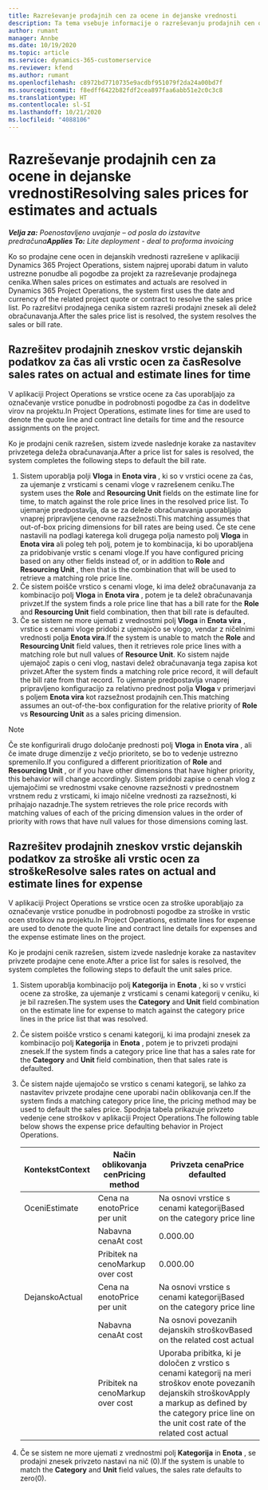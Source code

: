 ```yaml
---
title: Razreševanje prodajnih cen za ocene in dejanske vrednosti
description: Ta tema vsebuje informacije o razreševanju prodajnih cen ocen in dejanskih vrednosti.
author: rumant
manager: Annbe
ms.date: 10/19/2020
ms.topic: article
ms.service: dynamics-365-customerservice
ms.reviewer: kfend
ms.author: rumant
ms.openlocfilehash: c8972bd7710735e9acdbf951079f2da24a00bd7f
ms.sourcegitcommit: f8edff6422b82fdf2cea897faa6abb51e2c0c3c8
ms.translationtype: HT
ms.contentlocale: sl-SI
ms.lasthandoff: 10/21/2020
ms.locfileid: "4088106"
---
```

# <a name="resolving-sales-prices-for-estimates-and-actuals"></a><span data-ttu-id="bd4cb-103">Razreševanje prodajnih cen za ocene in dejanske vrednosti</span><span class="sxs-lookup"><span data-stu-id="bd4cb-103">Resolving sales prices for estimates and actuals</span></span>

<span data-ttu-id="bd4cb-104">_**Velja za:** Poenostavljeno uvajanje – od posla do izstavitve predračuna_</span><span class="sxs-lookup"><span data-stu-id="bd4cb-104">_**Applies To:** Lite deployment - deal to proforma invoicing_</span></span>

<span data-ttu-id="bd4cb-105">Ko so prodajne cene ocen in dejanskih vrednosti razrešene v aplikaciji Dynamics 365 Project Operations, sistem najprej uporabi datum in valuto ustrezne ponudbe ali pogodbe za projekt za razreševanje prodajnega cenika.</span><span class="sxs-lookup"><span data-stu-id="bd4cb-105">When sales prices on estimates and actuals are resolved in Dynamics 365 Project Operations, the system first uses the date and currency of the related project quote or contract to resolve the sales price list.</span></span> <span data-ttu-id="bd4cb-106">Po razrešitvi prodajnega cenika sistem razreši prodajni znesek ali delež obračunavanja.</span><span class="sxs-lookup"><span data-stu-id="bd4cb-106">After the sales price list is resolved, the system resolves the sales or bill rate.</span></span>

## <a name="resolve-sales-rates-on-actual-and-estimate-lines-for-time"></a><span data-ttu-id="bd4cb-107">Razrešitev prodajnih zneskov vrstic dejanskih podatkov za čas ali vrstic ocen za čas</span><span class="sxs-lookup"><span data-stu-id="bd4cb-107">Resolve sales rates on actual and estimate lines for time</span></span>

<span data-ttu-id="bd4cb-108">V aplikaciji Project Operations se vrstice ocene za čas uporabljajo za označevanje vrstice ponudbe in podrobnosti pogodbe za čas in dodelitve virov na projektu.</span><span class="sxs-lookup"><span data-stu-id="bd4cb-108">In Project Operations, estimate lines for time are used to denote the quote line and contract line details for time and the resource assignments on the project.</span></span>

<span data-ttu-id="bd4cb-109">Ko je prodajni cenik razrešen, sistem izvede naslednje korake za nastavitev privzetega deleža obračunavanja.</span><span class="sxs-lookup"><span data-stu-id="bd4cb-109">After a price list for sales is resolved, the system completes the following steps to default the bill rate.</span></span>

1. <span data-ttu-id="bd4cb-110">Sistem uporablja polji **Vloga** in **Enota vira** , ki so v vrstici ocene za čas, za ujemanje z vrsticami s cenami vloge v razrešenem ceniku.</span><span class="sxs-lookup"><span data-stu-id="bd4cb-110">The system uses the **Role** and **Resourcing Unit** fields on the estimate line for time, to match against the role price lines in the resolved price list.</span></span> <span data-ttu-id="bd4cb-111">To ujemanje predpostavlja, da se za deleže obračunavanja uporabljajo vnaprej pripravljene cenovne razsežnosti.</span><span class="sxs-lookup"><span data-stu-id="bd4cb-111">This matching assumes that out-of-box pricing dimensions for bill rates are being used.</span></span> <span data-ttu-id="bd4cb-112">Če ste cene nastavili na podlagi katerega koli drugega polja namesto polj **Vloga** in **Enota vira** ali poleg teh polj, potem je to kombinacija, ki bo uporabljena za pridobivanje vrstic s cenami vloge.</span><span class="sxs-lookup"><span data-stu-id="bd4cb-112">If you have configured pricing based on any other fields instead of, or in addition to **Role** and **Resourcing Unit** , then that is the combination that will be used to retrieve a matching role price line.</span></span>
2. <span data-ttu-id="bd4cb-113">Če sistem poišče vrstico s cenami vloge, ki ima delež obračunavanja za kombinacijo polj **Vloga** in **Enota vira** , potem je ta delež obračunavanja privzet.</span><span class="sxs-lookup"><span data-stu-id="bd4cb-113">If the system finds a role price line that has a bill rate for the **Role** and **Resourcing Unit** field combination, then that bill rate is defaulted.</span></span>
3. <span data-ttu-id="bd4cb-114">Če se sistem ne more ujemati z vrednostmi polj **Vloga** in **Enota vira** , vrstice s cenami vloge pridobi z ujemajočo se vlogo, vendar z ničelnimi vrednosti polja **Enota vira**.</span><span class="sxs-lookup"><span data-stu-id="bd4cb-114">If the system is unable to match the **Role** and **Resourcing Unit** field values, then it retrieves role price lines with a matching role but null values of **Resource Unit**.</span></span> <span data-ttu-id="bd4cb-115">Ko sistem najde ujemajoč zapis o ceni vlog, nastavi delež obračunavanja tega zapisa kot privzet.</span><span class="sxs-lookup"><span data-stu-id="bd4cb-115">After the system finds a matching role price record, it will default the bill rate from that record.</span></span> <span data-ttu-id="bd4cb-116">To ujemanje predpostavlja vnaprej pripravljeno konfiguracijo za relativno prednost polja **Vloga** v primerjavi s poljem **Enota vira** kot razsežnost prodajnih cen.</span><span class="sxs-lookup"><span data-stu-id="bd4cb-116">This matching assumes an out-of-the-box configuration for the relative priority of **Role** vs **Resourcing Unit** as a sales pricing dimension.</span></span>

> [!NOTE]
> <span data-ttu-id="bd4cb-117">Če ste konfigurirali drugo določanje prednosti polj **Vloga** in **Enota vira** , ali če imate druge dimenzije z večjo prioriteto, se bo to vedenje ustrezno spremenilo.</span><span class="sxs-lookup"><span data-stu-id="bd4cb-117">If you configured a different prioritization of **Role** and **Resourcing Unit** , or if you have other dimensions that have higher priority, this behavior will change accordingly.</span></span> <span data-ttu-id="bd4cb-118">Sistem pridobi zapise o cenah vlog z ujemajočimi se vrednostmi vsake cenovne razsežnosti v prednostnem vrstnem redu z vrsticami, ki imajo ničelne vrednosti za razsežnosti, ki prihajajo nazadnje.</span><span class="sxs-lookup"><span data-stu-id="bd4cb-118">The system retrieves the role price records with matching values of each of the pricing dimension values in the order of priority with rows that have null values for those dimensions coming last.</span></span>

## <a name="resolve-sales-rates-on-actual-and-estimate-lines-for-expense"></a><span data-ttu-id="bd4cb-119">Razrešitev prodajnih zneskov vrstic dejanskih podatkov za stroške ali vrstic ocen za stroške</span><span class="sxs-lookup"><span data-stu-id="bd4cb-119">Resolve sales rates on actual and estimate lines for expense</span></span>

<span data-ttu-id="bd4cb-120">V aplikaciji Project Operations se vrstice ocen za stroške uporabljajo za označevanje vrstice ponudbe in podrobnosti pogodbe za stroške in vrstic ocen stroškov na projektu.</span><span class="sxs-lookup"><span data-stu-id="bd4cb-120">In Project Operations, estimate lines for expense are used to denote the quote line and contract line details for expenses and the expense estimate lines on the project.</span></span>

<span data-ttu-id="bd4cb-121">Ko je prodajni cenik razrešen, sistem izvede naslednje korake za nastavitev privzete prodajne cene enote.</span><span class="sxs-lookup"><span data-stu-id="bd4cb-121">After a price list for sales is resolved, the system completes the following steps to default the unit sales price.</span></span>

1. <span data-ttu-id="bd4cb-122">Sistem uporablja kombinacijo polj **Kategorija** in **Enota** , ki so v vrstici ocene za stroške, za ujemanje z vrsticami s cenami kategorij v ceniku, ki je bil razrešen.</span><span class="sxs-lookup"><span data-stu-id="bd4cb-122">The system uses the **Category** and **Unit** field combination on the estimate line for expense to match against the category price lines in the price list that was resolved.</span></span>
2. <span data-ttu-id="bd4cb-123">Če sistem poišče vrstico s cenami kategorij, ki ima prodajni znesek za kombinacijo polj **Kategorija** in **Enota** , potem je to privzeti prodajni znesek.</span><span class="sxs-lookup"><span data-stu-id="bd4cb-123">If the system finds a category price line that has a sales rate for the **Category** and **Unit** field combination, then that sales rate is defaulted.</span></span>
3. <span data-ttu-id="bd4cb-124">Če sistem najde ujemajočo se vrstico s cenami kategorij, se lahko za nastavitev privzete prodajne cene uporabi način oblikovanja cen.</span><span class="sxs-lookup"><span data-stu-id="bd4cb-124">If the system finds a matching category price line, the pricing method may be used to default the sales price.</span></span> <span data-ttu-id="bd4cb-125">Spodnja tabela prikazuje privzeto vedenje cene stroškov v aplikaciji Project Operations.</span><span class="sxs-lookup"><span data-stu-id="bd4cb-125">The following table below shows the expense price defaulting behavior in Project Operations.</span></span>

    | <span data-ttu-id="bd4cb-126">Kontekst</span><span class="sxs-lookup"><span data-stu-id="bd4cb-126">Context</span></span> | <span data-ttu-id="bd4cb-127">Način oblikovanja cen</span><span class="sxs-lookup"><span data-stu-id="bd4cb-127">Pricing method</span></span> | <span data-ttu-id="bd4cb-128">Privzeta cena</span><span class="sxs-lookup"><span data-stu-id="bd4cb-128">Price defaulted</span></span> |
    | --- | --- | --- |
    | <span data-ttu-id="bd4cb-129">Oceni</span><span class="sxs-lookup"><span data-stu-id="bd4cb-129">Estimate</span></span> | <span data-ttu-id="bd4cb-130">Cena na enoto</span><span class="sxs-lookup"><span data-stu-id="bd4cb-130">Price per unit</span></span> | <span data-ttu-id="bd4cb-131">Na osnovi vrstice s cenami kategorij</span><span class="sxs-lookup"><span data-stu-id="bd4cb-131">Based on the category price line</span></span> |
    | &nbsp; | <span data-ttu-id="bd4cb-132">Nabavna cena</span><span class="sxs-lookup"><span data-stu-id="bd4cb-132">At cost</span></span> | <span data-ttu-id="bd4cb-133">0.00</span><span class="sxs-lookup"><span data-stu-id="bd4cb-133">0.00</span></span> |
    | &nbsp; | <span data-ttu-id="bd4cb-134">Pribitek na ceno</span><span class="sxs-lookup"><span data-stu-id="bd4cb-134">Markup over cost</span></span> | <span data-ttu-id="bd4cb-135">0.00</span><span class="sxs-lookup"><span data-stu-id="bd4cb-135">0.00</span></span> |
    | <span data-ttu-id="bd4cb-136">Dejansko</span><span class="sxs-lookup"><span data-stu-id="bd4cb-136">Actual</span></span> | <span data-ttu-id="bd4cb-137">Cena na enoto</span><span class="sxs-lookup"><span data-stu-id="bd4cb-137">Price per unit</span></span> | <span data-ttu-id="bd4cb-138">Na osnovi vrstice s cenami kategorij</span><span class="sxs-lookup"><span data-stu-id="bd4cb-138">Based on the category price line</span></span> |
    | &nbsp; | <span data-ttu-id="bd4cb-139">Nabavna cena</span><span class="sxs-lookup"><span data-stu-id="bd4cb-139">At cost</span></span> | <span data-ttu-id="bd4cb-140">Na osnovi povezanih dejanskih stroškov</span><span class="sxs-lookup"><span data-stu-id="bd4cb-140">Based on the related cost actual</span></span> |
    | &nbsp; | <span data-ttu-id="bd4cb-141">Pribitek na ceno</span><span class="sxs-lookup"><span data-stu-id="bd4cb-141">Markup over cost</span></span> | <span data-ttu-id="bd4cb-142">Uporaba pribitka, ki je določen z vrstico s cenami kategorij na meri stroškov enote povezanih dejanskih stroškov</span><span class="sxs-lookup"><span data-stu-id="bd4cb-142">Apply a markup as defined by the category price line on the unit cost rate of the related cost actual</span></span> |

4. <span data-ttu-id="bd4cb-143">Če se sistem ne more ujemati z vrednostmi polj **Kategorija** in **Enota** , se prodajni znesek privzeto nastavi na nič (0).</span><span class="sxs-lookup"><span data-stu-id="bd4cb-143">If the system is unable to match the **Category** and **Unit** field values, the sales rate defaults to zero(0).</span></span>
